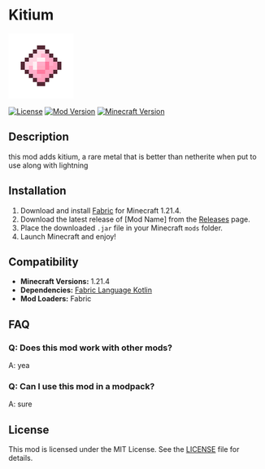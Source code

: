 # Kitium

![Mod Logo](src/main/resources/assets/kitium/icon.png)

[![License](https://img.shields.io/github/license/iika-a/unbounded_unknown)](LICENSE.md) [![Mod Version](https://img.shields.io/github/v/release/iika-a/unbounded_unknown)](https://github.com/iika-a/unbounded_unknown/releases) [![Minecraft Version](https://img.shields.io/badge/Minecraft-1.21.4-blue)](https://minecraft.net)

## Description
this mod adds kitium, a rare metal that is better than netherite when put to use along with lightning

## Installation
1. Download and install [Fabric](https://fabricmc.net/) for Minecraft 1.21.4.
2. Download the latest release of [Mod Name] from the [Releases](https://github.com/iika-a/unbounded_unknown/releases) page.
3. Place the downloaded `.jar` file in your Minecraft `mods` folder.
4. Launch Minecraft and enjoy!

## Compatibility
- **Minecraft Versions:** 1.21.4
- **Dependencies:** [Fabric Language Kotlin](https://modrinth.com/mod/fabric-language-kotlin)
- **Mod Loaders:** Fabric

## FAQ
### Q: Does this mod work with other mods?
A: yea

### Q: Can I use this mod in a modpack?
A: sure

## License
This mod is licensed under the MIT License. See the [LICENSE](LICENSE.md) file for details.
